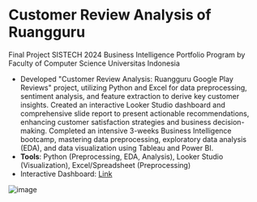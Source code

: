 # Customer Review Analysis of Ruangguru
Final Project SISTECH 2024 Business Intelligence Portfolio Program by Faculty of Computer Science Universitas Indonesia 
- Developed "Customer Review Analysis: Ruangguru Google Play Reviews" project, utilizing Python and Excel for data preprocessing, sentiment analysis, and feature extraction to derive key customer insights. Created an interactive Looker Studio dashboard and comprehensive slide report to present actionable recommendations, enhancing customer satisfaction strategies and business decision-making. Completed an intensive 3-weeks Business Intelligence bootcamp, mastering data preprocessing, exploratory data analysis (EDA), and data visualization using Tableau and Power BI.
- **Tools**: Python (Preprocessing, EDA, Analysis), Looker Studio (Visualization), Excel/Spreadsheet (Preprocessing)
- Interactive Dashboard: [Link](https://lookerstudio.google.com/u/0/reporting/f358fd63-08e8-46f4-8b7d-71e2d044e4e7?s=uH7pVynJd7U)

![image](https://github.com/user-attachments/assets/0effc0bd-c539-461b-80c0-05971c840d61)
